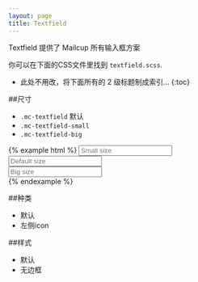 ```yaml
---
layout: page
title: Textfield
---
```


Textfield 提供了 Mailcup 所有输入框方案

你可以在下面的CSS文件里找到 `textfield.scss`.

* 此处不用改，将下面所有的 2 级标题制成索引...
{:toc}

##尺寸

* `.mc-textfield` 默认
* `.mc-textfield-small`
* `.mc-textfield-big`

{% example html %}
<input type="text" class="mc-textfield-small" placeholder="Small size"> <br>
<input type="text" class="mc-textfield" placeholder="Default size"> <br>
<input type="text" class="mc-textfield-big" placeholder="Big size"> <br>
{% endexample %}


##种类

* 默认
* 左侧icon


##样式

* 默认
* 无边框

